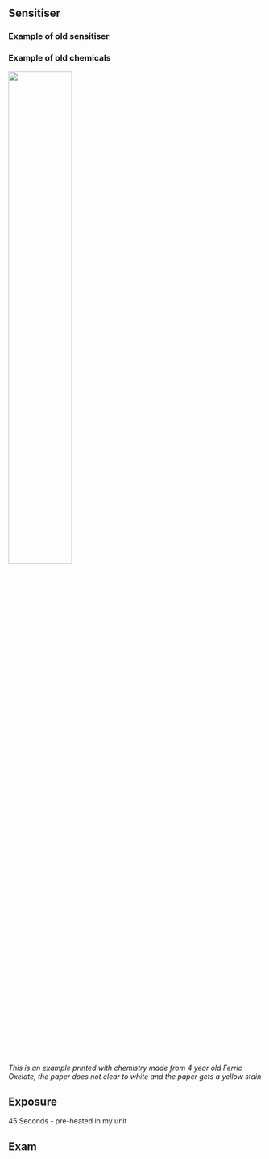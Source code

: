 

## Sensitiser



### Example of old sensitiser

### Example of old chemicals 
<img src="https://github.com/user-attachments/assets/464cbd1f-af76-451d-aab9-9eccb762ed83" width="50%" />

_This is an example printed with chemistry made from 4 year old Ferric Oxelate, the paper does not clear to white and the paper gets a yellow stain_

## Exposure 

45 Seconds - pre-heated in my unit

## Exam
